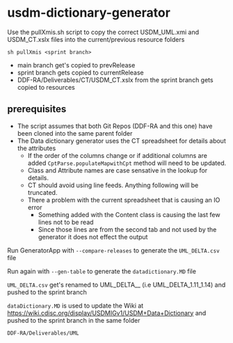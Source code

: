 # usdm-dictionary-generator
Use the pullXmis.sh script to copy the correct USDM_UML.xmi and USDM_CT.xslx files into the current/previous resource folders  

    sh pullXmis <sprint branch>
- main branch get's copied to prevRelease
- sprint branch gets copied to currentRelease
- DDF-RA/Deliverables/CT/USDM_CT.xslx from the sprint branch gets copied to resources

## prerequisites

- The script assumes that both Git Repos (DDF-RA and this one) have been cloned into the same parent folder
- The Data dictionary generator uses the CT spreadsheet for details about the attributes
  - If the order of the columns change or if additional columns are added `CptParse.populateMapwithCpt` method will need to be updated.
  - Class and Attribute names are case sensative in the lookup for details.
  - CT should avoid using line feeds.  Anything following will be truncated.
  - There a problem with the current spreadsheet that is causing an IO error
    - Something added with the Content class is causing the last few lines not to be read
    - Since those lines are from the second tab and not used by the generator it does not effect the output

Run GeneratorApp with `--compare-releases` to generate the `UML_DELTA.csv` file
    
Run again with `--gen-table` to generate the `datadictionary.MD` file

`UML_DELTA.csv` get's renamed to UML_DELTA_<prev>_<current> (i.e UML_DELTA_1.11_1.14) and pushed to the sprint branch

`dataDictionary.MD` is used to update the Wiki at https://wiki.cdisc.org/display/USDMIGv1/USDM+Data+Dictionary and pushed to the sprint branch in the same folder
    
    DDF-RA/Deliverables/UML


